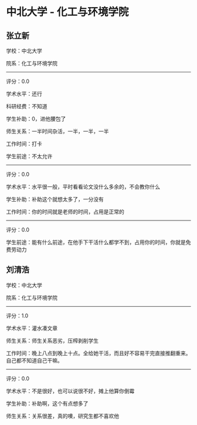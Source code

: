 # 中北大学 - 化工与环境学院

## 张立新

学校：中北大学

院系：化工与环境学院

* * *

评分：0.0

学术水平：还行

科研经费：不知道

学生补助：0，进他腰包了

师生关系：一半时间杂活，一半，一半，一半

工作时间：打卡

学生前途：不太允许

* * *

评分：0.0

学术水平：水平很一般，平时看看论文没什么多余的，不会教你什么

学生补助：补助这个就想太多了，一分没有

工作时间：你的时间就是老师的时间，占用是正常的

* * *

评分：0.0

学生前途：能有什么前途，在他手下干活什么都学不到，占用你的时间，你就是免费劳动力

## 刘清浩

学校：中北大学

院系：化工与环境学院

* * *

评分：1.0

学术水平：灌水凑文章

师生关系：师生关系恶劣，压榨剥削学生

工作时间：晚上八点到晚上十点。全给她干活，而且好不容易干完直接推翻重来。自己都不知道自己干嘛。

* * *

评分：0.0

学术水平：不是很好，也可以说很不好，摊上他算你倒霉

学生补助：补助啊，这个有点想多了

师生关系：关系很差，真的噢，研究生都不喜欢他